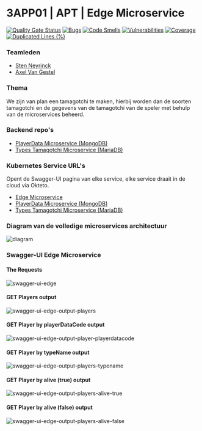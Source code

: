 # 3APP01 | APT | Edge Microservice

[![Quality Gate Status](https://sonarcloud.io/api/project_badges/measure?project=A-Van-Gestel_3APP01-APT-Edge_Microservice&metric=alert_status)](https://sonarcloud.io/summary/new_code?id=A-Van-Gestel_3APP01-APT-Edge_Microservice)
[![Bugs](https://sonarcloud.io/api/project_badges/measure?project=A-Van-Gestel_3APP01-APT-Edge_Microservice&metric=bugs)](https://sonarcloud.io/summary/new_code?id=A-Van-Gestel_3APP01-APT-Edge_Microservice)
[![Code Smells](https://sonarcloud.io/api/project_badges/measure?project=A-Van-Gestel_3APP01-APT-Edge_Microservice&metric=code_smells)](https://sonarcloud.io/summary/new_code?id=A-Van-Gestel_3APP01-APT-Edge_Microservice)
[![Vulnerabilities](https://sonarcloud.io/api/project_badges/measure?project=A-Van-Gestel_3APP01-APT-Edge_Microservice&metric=vulnerabilities)](https://sonarcloud.io/summary/new_code?id=A-Van-Gestel_3APP01-APT-Edge_Microservice)
[![Coverage](https://sonarcloud.io/api/project_badges/measure?project=A-Van-Gestel_3APP01-APT-Edge_Microservice&metric=coverage)](https://sonarcloud.io/summary/new_code?id=A-Van-Gestel_3APP01-APT-Edge_Microservice)
[![Duplicated Lines (%)](https://sonarcloud.io/api/project_badges/measure?project=A-Van-Gestel_3APP01-APT-Edge_Microservice&metric=duplicated_lines_density)](https://sonarcloud.io/summary/new_code?id=A-Van-Gestel_3APP01-APT-Edge_Microservice)


### Teamleden
* [Sten Neyrinck](https://github.com/stenneyrinck)
* [Axel Van Gestel](https://github.com/A-Van-Gestel)


### Thema
We zijn van plan een tamagotchi te maken, hierbij worden dan de soorten tamagotchi en de gegevens van de tamagotchi van de speler met behulp van de microservices beheerd.


### Backend repo's
* [PlayerData Microservice (MongoDB)](https://github.com/A-Van-Gestel/3APP01-APT-Back_PlayerData_Microservice)
* [Types Tamagotchi Microservice (MariaDB)](https://github.com/stenneyrinck/3APP01-APT-Back_TypesTomagotchi_Microservice)


### Kubernetes Service URL's
Opent de Swagger-UI pagina van elke service, elke service draait in de cloud via Okteto.
* [Edge Microservice](https://edge-service-server-a-van-gestel.cloud.okteto.net/swagger-ui.html)
* [PlayerData Microservice (MongoDB)](https://playerdata-service-server-a-van-gestel.cloud.okteto.net/swagger-ui.html)
* [Types Tamagotchi Microservice (MariaDB)](https://type-tamagotchi-service-server-a-van-gestel.cloud.okteto.net/swagger-ui.html)


### Diagram van de volledige microservices architectuur
![diagram](docs/img/Overview.png)


### Swagger-UI Edge Microservice
#### The Requests
![swagger-ui-edge](docs/img/swagger-ui-edge.png)

#### GET Players output
![swagger-ui-edge-output-players](docs/img/swagger-ui-edge-outputPlayers.png)

#### GET Player by playerDataCode output
![swagger-ui-edge-output-player-playerdatacode](docs/img/swagger-ui-edge-outputPlayerDataCode.png)

#### GET Player by typeName output
![swagger-ui-edge-output-players-typename](docs/img/swagger-ui-edge-outputPlayersTypeSlakkie.png)

#### GET Player by alive (true) output
![swagger-ui-edge-output-players-alive-true](docs/img/swagger-ui-edge-outputPlayersAliveTrue.png)

#### GET Player by alive (false) output
![swagger-ui-edge-output-players-alive-false](docs/img/swagger-ui-edge-outputPlayersAliveFalse.png)